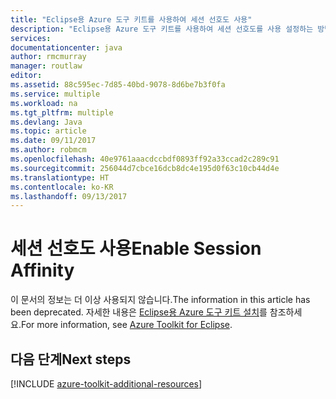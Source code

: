 ```yaml
---
title: "Eclipse용 Azure 도구 키트를 사용하여 세션 선호도 사용"
description: "Eclipse용 Azure 도구 키트를 사용하여 세션 선호도를 사용 설정하는 방법에 대해 알아봅니다."
services: 
documentationcenter: java
author: rmcmurray
manager: routlaw
editor: 
ms.assetid: 88c595ec-7d85-40bd-9078-8d6be7b3f0fa
ms.service: multiple
ms.workload: na
ms.tgt_pltfrm: multiple
ms.devlang: Java
ms.topic: article
ms.date: 09/11/2017
ms.author: robmcm
ms.openlocfilehash: 40e9761aaacdccbdf0893ff92a33ccad2c289c91
ms.sourcegitcommit: 256044d7cbce16dcb8dc4e195d0f63c10cb44d4e
ms.translationtype: HT
ms.contentlocale: ko-KR
ms.lasthandoff: 09/13/2017
---
```

# <a name="enable-session-affinity"></a><span data-ttu-id="db41a-103">세션 선호도 사용</span><span class="sxs-lookup"><span data-stu-id="db41a-103">Enable Session Affinity</span></span>

<span data-ttu-id="db41a-104">이 문서의 정보는 더 이상 사용되지 않습니다.</span><span class="sxs-lookup"><span data-stu-id="db41a-104">The information in this article has been deprecated.</span></span> <span data-ttu-id="db41a-105">자세한 내용은 [Eclipse용 Azure 도구 키트 설치](azure-toolkit-for-eclipse.md)를 참조하세요.</span><span class="sxs-lookup"><span data-stu-id="db41a-105">For more information, see [Azure Toolkit for Eclipse](azure-toolkit-for-eclipse.md).</span></span>

## <a name="next-steps"></a><span data-ttu-id="db41a-106">다음 단계</span><span class="sxs-lookup"><span data-stu-id="db41a-106">Next steps</span></span>

[!INCLUDE [azure-toolkit-additional-resources](../includes/azure-toolkit-additional-resources.md)]
